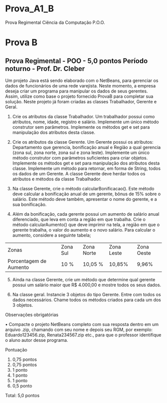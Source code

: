 # Prova_A1_B
 Prova Regimental Ciência da Computação P.O.O.
 
 
<h1>Prova B</h1> <h2>Prova Regimental - POO - 5,0 pontos
Período noturno - Prof. Dr. Cleber</h2>

Um projeto Java está sendo elaborado com o NetBeans, para gerenciar os dados de funcionários de uma rede varejista. Neste momento, a empresa deseja criar um programa para manipular os dados de seus gerentes. Assim, utilize como base o projeto fornecido ProvaB para completar sua solução. Neste projeto já foram criadas as classes Trabalhador, Gerente e Geral.

1.	Crie os atributos da classe Trabalhador. Um trabalhador possui como atributos, nome, idade, registro e salário. Implemente um único método construtor sem parâmetros. Implemente os métodos get e set para manipulação dos atributos desta classe. 

2.	Crie os atributos da classe Gerente. Um Gerente possui os atributos: Departamento que gerencia, bonificação anual  e Região a qual gerencia (zona sul, zona norte, zona sul e zona leste). Implemente um único método construtor com parâmetros suficientes para criar objetos. Implemente os métodos get e set para manipulação dos atributos desta classe. Implemente um método para retornar, em forma de String, todos os dados de um Gerente. A classe Gerente deve herdar todos os atributos e métodos da classe Trabalhador.

3.	Na classe Gerente, crie o método calcularBonificacao(). Este método deve calcular a bonificação anual de um gerente, bônus de 15% sobre o salário. Este método deve também, apresentar o nome do gerente, e a sua bonificação.  
	
4.	Além da bonificação, cada gerente possui um aumento de salário anual diferenciado, que leva em conta a região em que trabalha. Crie o método calcularAumento() que deve imprimir na tela, a região em que o gerente trabalha, o valor do aumento e o novo salário. Para calcular o aumento, considere a seguinte tabela;

<table>
      <tr>
        <td>Zonas</td>
        <td>Zona Sul</td>
        <td>Zona Norte</td>
        <td>Zona Leste</td>
        <td>Zona Oeste</td>
     </tr>
       <tr>
        <td>Porcentagem de Aumento</td>
        <td>10 %</td>
        <td>10,05 %</td>
        <td>10,85%</td>
        <td>9,96%</td>
     </tr>
 </table>

5.	Ainda na classe Gerente, crie um método que determine qual gerente possui um salário maior que R$ 4.000,00 e mostre todos os seus dados. 

6.	Na classe geral. Instancie 3 objetos do tipo Gerente. Entre com todos os dados necessários. Chame todos os métodos criados para cada um dos 3 objetos. 

Observações obrigatórias

•	Compacte o projeto NetBeans completo com sua resposta dentro em um arquivo .zip, chamando com seu nome e depois seu RGM, por exemplo: Eduardo123456.zip, Renata234567.zip etc., para que o professor identifique o aluno autor desse programa.

Pontuação

1.	0,75 pontos
2.	0,75 pontos
3.	1 ponto
4.	1 ponto
5.	1 ponto
6.	0,5 ponto

Total: 5,0 pontos
